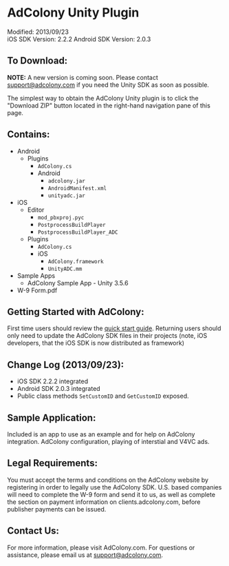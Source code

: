 AdColony Unity Plugin
==================================
Modified: 2013/09/23  
iOS SDK Version: 2.2.2
Android SDK Version: 2.0.3

To Download:
----------------------------------
**NOTE:** A new version is coming soon. Please contact support@adcolony.com if you need the Unity SDK as soon as possible.

The simplest way to obtain the AdColony Unity plugin is to click the "Download ZIP" button located in the right-hand navigation pane of this page. 

Contains:
----------------------------------
<ul>
<li>Android
  <ul>
    <li>Plugins
      <ul>
        <li><code>AdColony.cs</code></li>
        <li>Android
          <ul>
            <li><code>adcolony.jar</code></li>
            <li><code>AndroidManifest.xml</code></li>
            <li><code>unityadc.jar</code></li>
          </ul>
        </li>
      </ul>
    </li>
  </ul>
</li>
<li>iOS
  <ul>
    <li>Editor
      <ul>
        <li><code>mod_pbxproj.pyc</code></li>
        <li><code>PostprocessBuildPlayer</code></li>
        <li><code>PostprocessBuildPlayer_ADC</code></li>
      </ul>
    </li>
    <li>Plugins
      <ul>
        <li><code>AdColony.cs</code></li>
        <li>iOS
          <ul>
            <li><code>AdColony.framework</code></li>
            <li><code>UnityADC.mm</code></li>
          </ul>
        </li>
      </ul>
    </li>
  </ul>
</li>
<li>Sample Apps
  <ul>
    <li>AdColony Sample App - Unity 3.5.6</li>
  </ul>
</li>
<li>W-9 Form.pdf</li>
</ul>

Getting Started with AdColony:
----------------------------------
First time users should review the [quick start guide](https://github.com/AdColony/AdColony-Unity-SDK/wiki). Returning users should only need to update the AdColony SDK files in their projects (note, iOS developers, that the iOS SDK is now distributed as framework)

Change Log (2013/09/23):
----------------------------------
* iOS SDK 2.2.2 integrated
* Android SDK 2.0.3 integrated
* Public class methods `SetCustomID` and `GetCustomID` exposed.

Sample Application:
----------------------------------
Included is an app to use as an example and for help on AdColony integration. AdColony configuration, playing of interstial and V4VC ads.


Legal Requirements:
----------------------------------
You must accept the terms and conditions on the AdColony website by registering in order to legally use the AdColony SDK. U.S. based companies will need to complete the W-9 form and send it to us, as well as complete the section on payment information on clients.adcolony.com, before publisher payments can be issued.


Contact Us:
----------------------------------
For more information, please visit AdColony.com. For questions or assistance, please email us at support@adcolony.com.

